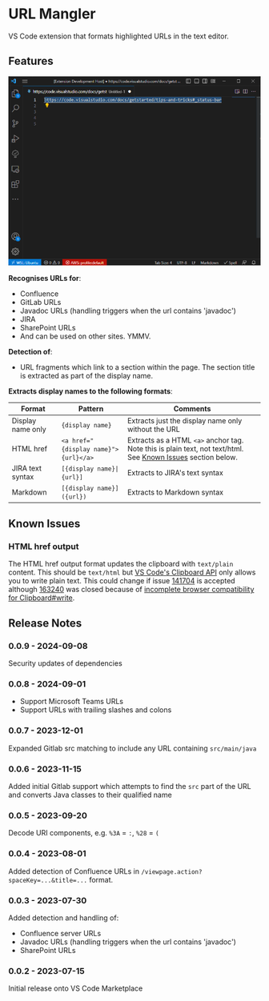 # URL Mangler

VS Code extension that formats highlighted URLs in the text editor.


## Features

<img src="doc/demo.gif"/>

**Recognises URLs for**:

* Confluence
* GitLab URLs
* Javadoc URLs (handling triggers when the url contains 'javadoc')
* JIRA
* SharePoint URLs
* And can be used on other sites. YMMV.

**Detection of**:

* URL fragments which link to a section within the page. The section title is extracted as part of the display name.

**Extracts display names to the following formats**:

|Format|Pattern|Comments|
|------|-------|--------|
|Display name only|``{display name}``|Extracts just the display name only without the URL|
|HTML href|``<a href="{display name}">{url}</a>``|Extracts as a HTML ``<a>`` anchor tag. Note this is plain text, not text/html. See [Known Issues](#known-issues) section below. |
|JIRA text syntax|``[{display name}\|{url}]``|Extracts to JIRA's text syntax|
|Markdown|``[{display name}]({url})``|Extracts to Markdown syntax|


## Known Issues

### HTML href output

The HTML href output format updates the clipboard with ``text/plain`` content. This should be ``text/html`` but [VS Code's Clipboard API](https://code.visualstudio.com/api/references/vscode-api#Clipboard) only allows you to write plain text. This could change if issue [141704](https://github.com/microsoft/vscode/issues/141704) is accepted although [163240](https://github.com/microsoft/vscode/issues/163240) was closed because of [incomplete browser compatibility for Clipboard#write](https://developer.mozilla.org/en-US/docs/Web/API/Clipboard/write).


## Release Notes

### 0.0.9 - 2024-09-08

Security updates of dependencies

### 0.0.8 - 2024-09-01

* Support Microsoft Teams URLs
* Support URLs with trailing slashes and colons

### 0.0.7 - 2023-12-01

Expanded Gitlab src matching to include any URL containing ``src/main/java``

### 0.0.6 - 2023-11-15

Added initial Gitlab support which attempts to find the ``src`` part of the URL and converts Java classes to their qualified name

### 0.0.5 - 2023-09-20

Decode URI components, e.g. ``%3A`` = ``:``, ``%28`` = ``(``

### 0.0.4 - 2023-08-01

Added detection of Confluence URLs in ``/viewpage.action?spaceKey=...&title=...`` format.

### 0.0.3 - 2023-07-30

Added detection and handling of:

* Confluence server URLs
* Javadoc URLs (handling triggers when the url contains 'javadoc')
* SharePoint URLs

### 0.0.2 - 2023-07-15

Initial release onto VS Code Marketplace
